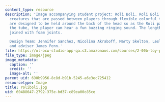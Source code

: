 ```yaml
---
content_type: resource
description: 'Image accompanying student project: Roli Boli. Roli Boli are happy spherical
  creatures that are passed between players through flexible colorful tubes. The tubes
  are designed to be held around the back of the head so as the Roli passes through
  the tube, the player can hear a fun buzzing ringing sound. The lengths of tube are
  joined with foam joints.

  Design Team: Jennifer Sanchez, Nicolina Akraboff, Marty Skelton, Leslie Nachbar
  and adviser James Penn.'
file: https://ol-ocw-studio-app-qa.s3.amazonaws.com/courses/2-00b-toy-product-design-spring-2008/604886472792375ebd37c89ea00c85ce_roliboli.jpg
file_type: image/jpeg
image_metadata:
  caption: ''
  credit: ''
  image-alt: ''
parent_uid: 690b9956-8c8d-b91b-5245-a6e3ec725412
resourcetype: Image
title: roliboli.jpg
uid: 60488647-2792-375e-bd37-c89ea00c85ce
---
```

